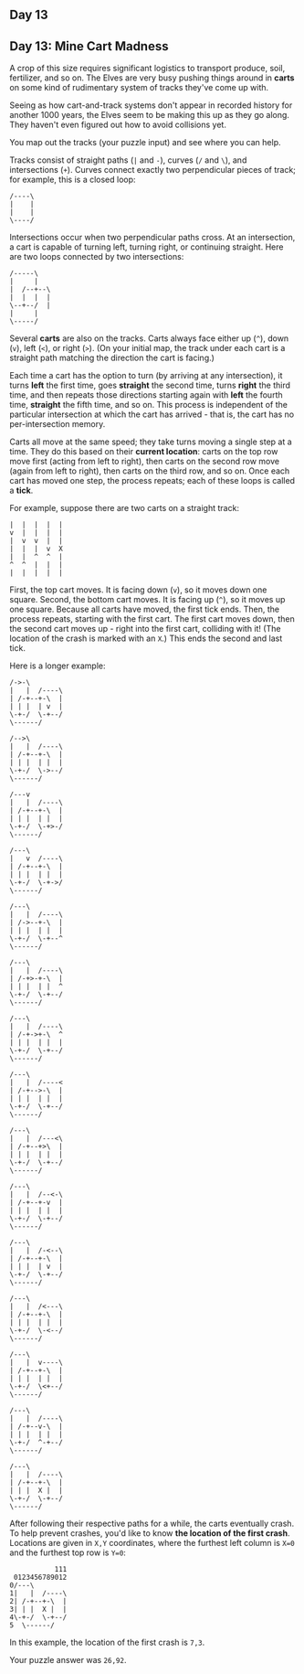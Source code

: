 ## Day 13

## Day 13: Mine Cart Madness

A crop of this size requires significant logistics to transport produce, soil, fertilizer, and 
so on. The Elves are very busy pushing things around in **carts** on some kind of 
rudimentary system of tracks they've come up with.

Seeing as how cart-and-track systems don't appear in recorded history for another 1000 
years, the Elves seem to be making this up as they go along. They haven't even figured 
out how to avoid collisions yet.

You map out the tracks (your puzzle input) and see where you can help.

Tracks consist of straight paths (`|` and `-`), curves (`/` and `\`), and intersections (`+`). 
Curves connect exactly two perpendicular pieces of track; for example, this is a closed loop:

```
/----\
|    |
|    |
\----/
```

Intersections occur when two perpendicular paths cross. At an intersection, a cart is 
capable of turning left, turning right, or continuing straight. Here are two loops connected 
by two intersections:

```
/-----\
|     |
|  /--+--\
|  |  |  |
\--+--/  |
|     |
\-----/
```

Several **carts** are also on the tracks. Carts always face either up (`^`), down (`v`), left (`<`), 
or right (`>`). (On your initial map, the track under each cart is a straight path matching 
the direction the cart is facing.)

Each time a cart has the option to turn (by arriving at any intersection), it turns **left** the 
first time, goes **straight** the second time, turns **right** the third time, and then 
repeats those directions starting again with **left** the fourth time, **straight** the fifth 
time, and so on. This process is independent of the particular intersection at which the 
cart has arrived - that is, the cart has no per-intersection memory.

Carts all move at the same speed; they take turns moving a single step at a time. They 
do this based on their **current location**: carts on the top row move first (acting from 
left to right), then carts on the second row move (again from left to right), then carts on 
the third row, and so on. Once each cart has moved one step, the process repeats; each 
of these loops is called a **tick**.

For example, suppose there are two carts on a straight track:

```
|  |  |  |  |
v  |  |  |  |
|  v  v  |  |
|  |  |  v  X
|  |  ^  ^  |
^  ^  |  |  |
|  |  |  |  |
```

First, the top cart moves. It is facing down (`v`), so it moves down one square. Second, 
the bottom cart moves. It is facing up (`^`), so it moves up one square. Because all carts 
have moved, the first tick ends. Then, the process repeats, starting with the first cart. 
The first cart moves down, then the second cart moves up - right into the first cart, 
colliding with it! (The location of the crash is marked with an `X`.) This ends the second 
and last tick.

Here is a longer example:

```
/->-\        
|   |  /----\
| /-+--+-\  |
| | |  | v  |
\-+-/  \-+--/
\------/   

/-->\        
|   |  /----\
| /-+--+-\  |
| | |  | |  |
\-+-/  \->--/
\------/   

/---v        
|   |  /----\
| /-+--+-\  |
| | |  | |  |
\-+-/  \-+>-/
\------/   

/---\        
|   v  /----\
| /-+--+-\  |
| | |  | |  |
\-+-/  \-+->/
\------/   

/---\        
|   |  /----\
| /->--+-\  |
| | |  | |  |
\-+-/  \-+--^
\------/   

/---\        
|   |  /----\
| /-+>-+-\  |
| | |  | |  ^
\-+-/  \-+--/
\------/   

/---\        
|   |  /----\
| /-+->+-\  ^
| | |  | |  |
\-+-/  \-+--/
\------/   

/---\        
|   |  /----<
| /-+-->-\  |
| | |  | |  |
\-+-/  \-+--/
\------/   

/---\        
|   |  /---<\
| /-+--+>\  |
| | |  | |  |
\-+-/  \-+--/
\------/   

/---\        
|   |  /--<-\
| /-+--+-v  |
| | |  | |  |
\-+-/  \-+--/
\------/   

/---\        
|   |  /-<--\
| /-+--+-\  |
| | |  | v  |
\-+-/  \-+--/
\------/   

/---\        
|   |  /<---\
| /-+--+-\  |
| | |  | |  |
\-+-/  \-<--/
\------/   

/---\        
|   |  v----\
| /-+--+-\  |
| | |  | |  |
\-+-/  \<+--/
\------/   

/---\        
|   |  /----\
| /-+--v-\  |
| | |  | |  |
\-+-/  ^-+--/
\------/   

/---\        
|   |  /----\
| /-+--+-\  |
| | |  X |  |
\-+-/  \-+--/
\------/   
```

After following their respective paths for a while, the carts eventually crash. To help 
prevent crashes, you'd like to know **the location of the first crash**. Locations are 
given in `X,Y` coordinates, where the furthest left column is `X=0` and the furthest 
top row is `Y=0`:

```
           111
 0123456789012
0/---\        
1|   |  /----\
2| /-+--+-\  |
3| | |  X |  |
4\-+-/  \-+--/
5  \------/   
```

In this example, the location of the first crash is `7,3`.

Your puzzle answer was `26,92`.
